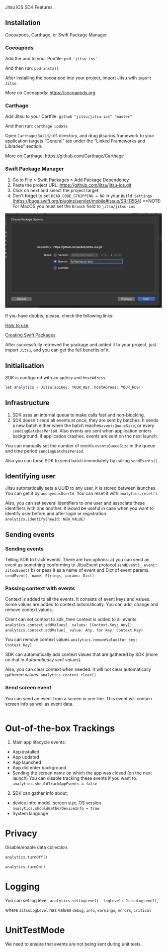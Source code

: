 Jitsu iOS SDK Features
 
 
## Installation
Cocoapods, Carthage, or Swift Package Manager

### Cocoapods
Add the pod to your Podfile:
`pod 'jitsu-ios'`

And then run:
`pod install`

After installing the cocoa pod into your project, import Jitsu with
`import Jitsu`

More on Cocoapods: https://cocoapods.org

### Carthage
Add Jitsu to your Cartfile:
`github "jitsu/jitsu-ios" "master"`

And then run:
`carthage update` 

Open `Carthage/Build/iOS` directory, and drag jitsu-ios.framework to your application targets “General” tab under the “Linked Frameworks and Libraries” section.

More on Carthage: https://github.com/Carthage/Carthage


### Swift Package Manager

1. Go to File > Swift Packages > Add Package Dependency
2. Paste the project URL: https://github.com/jitsu/jitsu-ios.git
3. Click on next and select the project target
4. Don't forget to set `DEAD_CODE_STRIPPING = NO` in your `Build Settings` (https://bugs.swift.org/plugins/servlet/mobile#issue/SR-11564)
  **NOTE: For MacOS you must set the `Branch` field to `jitsu/jitsu-ios`
  
  <img src="_Gifs/spm-branch.png" alt="Example" width="600"/>

If you have doubts, please, check the following links:

[How to use](https://developer.apple.com/videos/play/wwdc2019/408/)

[Creating Swift Packages](https://developer.apple.com/videos/play/wwdc2019/410/)

After successfully retrieved the package and added it to your project, just import `Jitsu`, and you can get the full benefits of it.


## Initialisation
SDK is configured with an `apiKey` and `hostAdress`
```swift
let analytics = Jitsu(apiKey: YOUR_KEY, hostAdress: YOUR_HOST)
```
 
 
## Infrastructure
1) SDK uses an internal queue to make calls fast and non-blocking.
2) SDK doesn't send all events at once, they are sent by batches. It sends a new batch either when the batch reaches`eventsQueueSize`, or every `sendingBatchesPeriod`. Also events are sent when application enters background. If application crashes, events are sent on the next launch.
 
You can manually set the number of events `eventsQueueSize` in the queue and time period `sendingBatchesPeriod`.

Also you can forse SDK to send batch immediately by calling `sendEvents()`.
 
 
## Identifying user
Jitsu automatically sets a UUID to any user, it is stored between launches. You can get it by `anonymousUserId`. 
You can reset it with `analytics.reset()`.
 
Also, you can set several identifiers to one user and associate these identifiers with one another.
It would be useful in case when you want to identify user before and after login or registration.	
`analytics.identify(newId: NEW_VALUE)`

 
## Sending events

### Sending events
Telling SDK to track events. There are two options:
a) you can send an event as something conforming to JitsuEvent protocol
```sendEvent(_ event: JitsuEvent)```
b) or pass it as a name of event and Dict of event params.
```sendEvent(_ name: Strings, params: Dict)```
 
### Passing context with events
Context is added to all the events. It consists of event keys and values.
Some values are added to context automatically.
You can add, change and remove context values.
 
Client can set context to sdk, then context is added to all events.
```analytics.context.addValues(_ values: [Context.Key: Any])```
```analytics.context.addValue(_ value: Any, for key: Context.Key)```

You can remove context values
```analytics.removeValue(for key: Context.Key)```

SDK can automatically add context values that are gathered by SDK (more on that in *Automatically sent values*).

Also, you can clear context when needed. It will not clear automatically gathered values. 
```analytics.context.clear()```
 
 
### Send screen event
You can send an event from a screen in one line. This event will contain screen info as well as event data. 
```analytics.sendScreenEvent(screen: someVC, name: "screen appeared", params: ["foo": "bar"])
```
 
# Out-of-the-box Trackings
1) Main app lifecycle events:
- App installed
- App updated
- App launched
- App did enter background
- Sending the screen name on which the app was closed (on the next launch)
You can disable tracking these events if you want to.
```analytics.shouldTrackAppEvents = false```
 
2) SDK can gather info about:
* device info: model, screen size, OS version
`analytics.shouldGatherDeviceInfo = true`
* System language
 
 
# Privacy
Disable/enable data collection.

`analytics.turnOff()`

`analytics.turnOn()`
 
 
# Logging
You can set log level.
`analytics.setLogLevel(_ logLevel: JitsuLogLevel)`,

where `JitsuLogLevel` has values `debug`, `info`, `warnings`, `errors`, `critical`
 
 
# UnitTestMode
We need to ensure that events are not being sent during unit tests.
 
